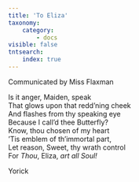 ```yaml
---
title: 'To Eliza'
taxonomy:
    category:
        - docs
visible: false
tntsearch:
    index: true
---
```


<div class="author">Communicated by Miss Flaxman</div>

Is it anger, Maiden, speak  
That glows upon that redd’ning cheek  
And flashes from thy speaking eye  
Because I call’d thee Butterfly?  
Know, thou chosen of my heart  
’Tis emblem of th’immortal part,  
Let reason, Sweet, thy wrath control  
For *Thou*, Eliza, *art all Soul!*  

Yorick